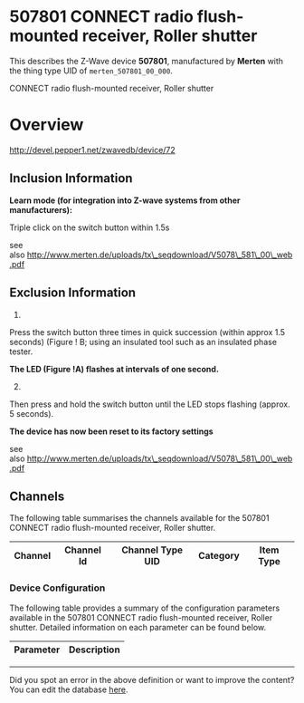 
# 507801 CONNECT radio flush-mounted receiver, Roller shutter

This describes the Z-Wave device **507801**, manufactured by **Merten** with the thing type UID of ```merten_507801_00_000```. 

CONNECT radio flush-mounted receiver, Roller shutter  


# Overview #

http://devel.pepper1.net/zwavedb/device/72

  


## Inclusion Information ##

**Learn mode (for integration into Z-wave systems from other manufacturers):**

Triple click on the switch button within 1.5s

see also http://www.merten.de/uploads/tx\_seqdownload/V5078\_581\_00\_web.pdf

  


## Exclusion Information ##

1)

Press the switch button three times in quick succession (within approx 1.5 seconds) (Figure ! B; using an insulated tool such as an insulated phase tester. 

**The LED (Figure !A) flashes at intervals of one second.**

2)

Then press and hold the switch button until the LED stops flashing (approx. 5 seconds).

**The device has now been reset to its factory settings**

see also http://www.merten.de/uploads/tx\_seqdownload/V5078\_581\_00\_web.pdf

## Channels
The following table summarises the channels available for the 507801 CONNECT radio flush-mounted receiver, Roller shutter.

| Channel | Channel Id | Channel Type UID | Category | Item Type |
|---------|------------|------------------|----------|-----------|




### Device Configuration
The following table provides a summary of the configuration parameters available in the 507801 CONNECT radio flush-mounted receiver, Roller shutter.
Detailed information on each parameter can be found below.

| Parameter   | Description |
|-------------|-------------|




---

Did you spot an error in the above definition or want to improve the content?
You can edit the database [here](http://www.cd-jackson.com/index.php/zwave/zwave-device-database/zwave-device-list/devicesummary/617).

